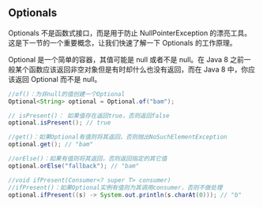 ## Optionals

Optionals 不是函数式接口，而是用于防止 NullPointerException 的漂亮工具。这是下一节的一个重要概念，让我们快速了解一下 Optionals 的工作原理。

Optional 是一个简单的容器，其值可能是 null 或者不是 null。在 Java 8 之前一般某个函数应该返回非空对象但是有时却什么也没有返回，而在 Java 8 中，你应该返回 Optional 而不是 null。

```java
//of()：为非null的值创建一个Optional
Optional<String> optional = Optional.of("bam");

// isPresent()： 如果值存在返回true，否则返回false
optional.isPresent(); // true

//get()：如果Optional有值则将其返回，否则抛出NoSuchElementException
optional.get(); // "bam"

//orElse()：如果有值则将其返回，否则返回指定的其它值
optional.orElse("fallback"); // "bam"

//void ifPresent(Consumer<? super T> consumer)
//ifPresent()：如果Optional实例有值则为其调用consumer，否则不做处理
optional.ifPresent((s) -> System.out.println(s.charAt(0))); // "b" 
```

